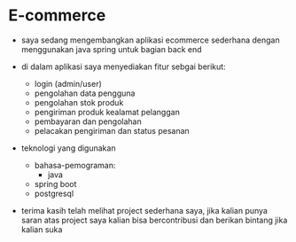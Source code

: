 # E-commerce 
- saya sedang mengembangkan aplikasi ecommerce sederhana dengan menggunakan java spring untuk bagian back end
- di dalam aplikasi saya menyediakan fitur sebgai berikut:
     - login (admin/user)
     - pengolahan data pengguna
     - pengolahan stok produk
     - pengiriman produk kealamat pelanggan
     - pembayaran dan pengolahan
     - pelacakan pengiriman dan status pesanan
- teknologi yang digunakan
     - bahasa-pemograman: 
       - java
     - spring boot
     - postgresql

- terima kasih telah melihat project sederhana saya, jika kalian punya saran atas project saya kalian bisa bercontribusi dan berikan bintang jika kalian suka
